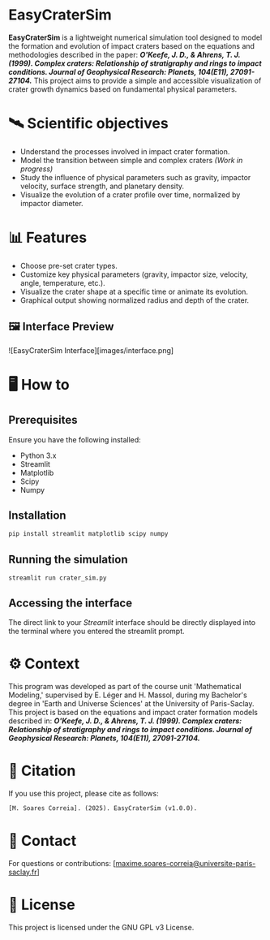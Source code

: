 # EasyCraterSim
**EasyCraterSim** is a lightweight numerical simulation tool designed to model the formation and evolution of impact craters based on the equations and methodologies described in the paper:
***O'Keefe, J. D., & Ahrens, T. J. (1999). Complex craters: Relationship of stratigraphy and rings to impact conditions. Journal of Geophysical Research: Planets, 104(E11), 27091-27104.***
This project aims to provide a simple and accessible visualization of crater growth dynamics based on fundamental physical parameters.

# 🛰️ Scientific objectives
- Understand the processes involved in impact crater formation.
- Model the transition between simple and complex craters *(Work in progress)*
- Study the influence of physical parameters such as gravity, impactor velocity, surface strength, and planetary density.
- Visualize the evolution of a crater profile over time, normalized by impactor diameter.

# 📊 Features
- Choose pre-set crater types.
- Customize key physical parameters (gravity, impactor size, velocity, angle, temperature, etc.).
- Visualize the crater shape at a specific time or animate its evolution.
- Graphical output showing normalized radius and depth of the crater.

## 🖼️ Interface Preview
![EasyCraterSim Interface][images/interface.png]

# 🖥️ How to
## Prerequisites
Ensure you have the following installed: 
- Python 3.x
- Streamlit
- Matplotlib
- Scipy
- Numpy

## Installation
```py
pip install streamlit matplotlib scipy numpy
```

## Running the simulation 
```
streamlit run crater_sim.py
```

## Accessing the interface
The direct link to your *Streamlit* interface should be directly displayed into the terminal where you entered the streamlit prompt.


# ⚙️ Context
This program was developed as part of the course unit 'Mathematical Modeling,' supervised by E. Léger and H. Massol, during my Bachelor's degree in 'Earth and Universe Sciences' at the University of Paris-Saclay.
This project is based on the equations and impact crater formation models described in:
***O'Keefe, J. D., & Ahrens, T. J. (1999). Complex craters: Relationship of stratigraphy and rings to impact conditions. Journal of Geophysical Research: Planets, 104(E11), 27091-27104.***

# 📄 Citation
If you use this project, please cite as follows:
```latex
[M. Soares Correia]. (2025). EasyCraterSim (v1.0.0).
```

# 📧 Contact 
For questions or contributions: [maxime.soares-correia@universite-paris-saclay.fr]

# 📝 License
This project is licensed under the GNU GPL v3 License.
